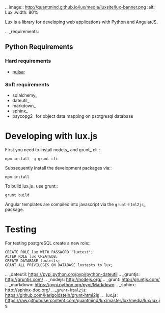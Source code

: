 .. image:: http://quantmind.github.io/lux/media/luxsite/lux-banner.png
   :alt: Lux
   :width: 80%


Lux is a library for developing web applications with Python and AngularJS.

.. _requirements:

## Python Requirements

### Hard requirements

* [pulsar](https://github.com/quantmind/pulsar)

### Soft requirements

* sqlalchemy_
* dateutil_
* markdown_
* sphinx_
* psycopg2_ for object data mapping on psotgresql database

Developing with lux.js
==========================

First you need to install nodejs_ and  grunt_ cli::

    npm install -g grunt-cli

Subsequently install the development packages via::

    npm install

To build lux.js_ use grunt::

    grunt build


Angular templates are compiled into javascript via the `grunt-html2js`_ package.


Testing
==========

For testing postgreSQL create a new role::

    CREATE ROLE lux WITH PASSWORD 'luxtest';
    ALTER ROLE lux CREATEDB;
    CREATE DATABASE luxtests;
    GRANT ALL PRIVILEGES ON DATABASE luxtests to lux;



.. _dateutil: https://pypi.python.org/pypi/python-dateutil
.. _gruntjs: http://gruntjs.com/
.. _nodejs: http://nodejs.org/
.. _grunt: http://gruntjs.com/
.. _markdown: https://pypi.python.org/pypi/Markdown
.. _sphinx: http://sphinx-doc.org/
.. _`grunt-html2js`: https://github.com/karlgoldstein/grunt-html2js
.. _lux.js: https://raw.githubusercontent.com/quantmind/lux/master/lux/media/lux/lux.js

